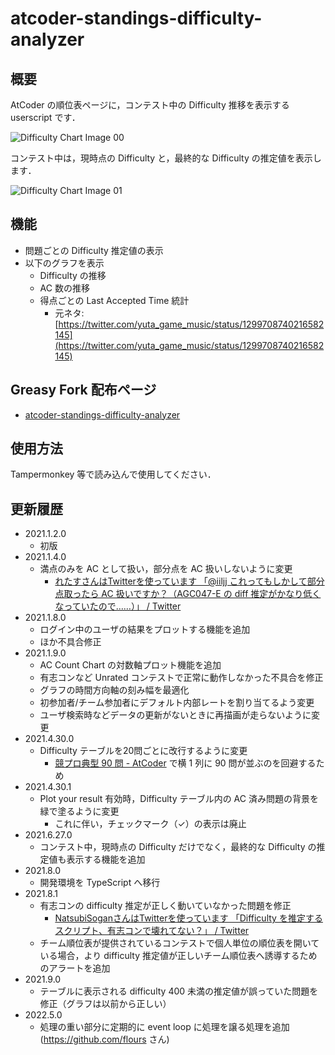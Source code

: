 atcoder-standings-difficulty-analyzer
=====

## 概要

AtCoder の順位表ページに，コンテスト中の Difficulty 推移を表示する userscript です．

![Difficulty Chart Image 00](images/20210102-00.png "Difficulty Chart 00")

コンテスト中は，現時点の Difficulty と，最終的な Difficulty の推定値を表示します．

![Difficulty Chart Image 01](images/20210627-00.png "Difficulty Chart 01")


## 機能

- 問題ごとの Difficulty 推定値の表示
- 以下のグラフを表示
  - Difficulty の推移
  - AC 数の推移
  - 得点ごとの Last Accepted Time 統計
    - 元ネタ: [https://twitter.com/yuta_game_music/status/1299708740216582145](https://twitter.com/yuta_game_music/status/1299708740216582145)


## Greasy Fork 配布ページ

- [atcoder\-standings\-difficulty\-analyzer](https://greasyfork.org/ja/scripts/419541-atcoder-standings-difficulty-analyzer)


## 使用方法

Tampermonkey 等で読み込んで使用してください．


## 更新履歴

- 2021.1.2.0
  - 初版
- 2021.1.4.0
  - 満点のみを AC として扱い，部分点を AC 扱いしないように変更
    - [れたすさんはTwitterを使っています 「@iiljj これってもしかして部分点取ったら AC 扱いですか？（AGC047\-E の diff 推定がかなり低くなっていたので……）」 / Twitter](https://twitter.com/fairly_lettuce/status/1346012242555281409)
- 2021.1.8.0
  - ログイン中のユーザの結果をプロットする機能を追加
  - ほか不具合修正
- 2021.1.9.0
  - AC Count Chart の対数軸プロット機能を追加
  - 有志コンなど Unrated コンテストで正常に動作しなかった不具合を修正
  - グラフの時間方向軸の刻み幅を最適化
  - 初参加者/チーム参加者にデフォルト内部レートを割り当てるよう変更
  - ユーザ検索時などデータの更新がないときに再描画が走らないように変更
- 2021.4.30.0
  - Difficulty テーブルを20問ごとに改行するように変更
    - [競プロ典型 90 問 \- AtCoder](https://atcoder.jp/contests/typical90) で横 1 列に 90 問が並ぶのを回避するため
- 2021.4.30.1
  - Plot your result 有効時，Difficulty テーブル内の AC 済み問題の背景を緑で塗るように変更
    - これに伴い，チェックマーク（✓）の表示は廃止
- 2021.6.27.0
  - コンテスト中，現時点の Difficulty だけでなく，最終的な Difficulty の推定値も表示する機能を追加
- 2021.8.0
  - 開発環境を TypeScript へ移行
- 2021.8.1
  - 有志コンの difficulty 推定が正しく動いていなかった問題を修正
    - [NatsubiSoganさんはTwitterを使っています 「Difficulty を推定するスクリプト、有志コンで壊れてない？」 / Twitter](https://twitter.com/NatsubiSogan/status/1426089763887480836)
  - チーム順位表が提供されているコンテストで個人単位の順位表を開いている場合，より difficulty 推定値が正しいチーム順位表へ誘導するためのアラートを追加
- 2021.9.0
  - テーブルに表示される difficulty 400 未満の推定値が誤っていた問題を修正（グラフは以前から正しい）
- 2022.5.0
  - 処理の重い部分に定期的に event loop に処理を譲る処理を追加 (https://github.com/flours さん)
